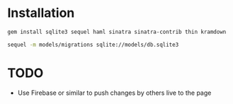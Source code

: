 # Installation

```sh
gem install sqlite3 sequel haml sinatra sinatra-contrib thin kramdown

sequel -m models/migrations sqlite://models/db.sqlite3
```

# TODO

* Use Firebase or similar to push changes by others live to the page